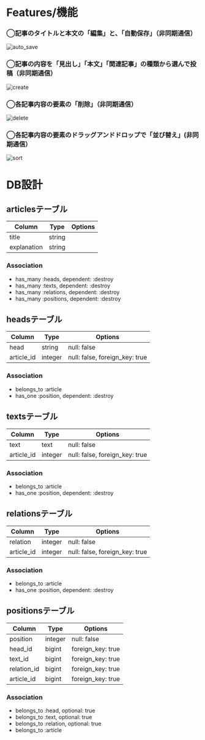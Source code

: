 # Features/機能
### ◯記事のタイトルと本文の「編集」と、「自動保存」（非同期通信）
![auto_save](https://user-images.githubusercontent.com/52994356/69315824-d3f7d780-0c7a-11ea-876f-2695a2f1be91.gif)

### ◯記事の内容を「見出し」「本文」「関連記事」の種類から選んで投稿（非同期通信）
![create](https://user-images.githubusercontent.com/52994356/69315839-dc501280-0c7a-11ea-9fd3-9adbd2cd4b02.gif)

### ◯各記事内容の要素の「削除」（非同期通信）
![delete](https://user-images.githubusercontent.com/52994356/69315844-deb26c80-0c7a-11ea-86a6-7a9764135f50.gif)

### ◯各記事内容の要素のドラッグアンドドロップで「並び替え」(非同期通信）
![sort](https://user-images.githubusercontent.com/52994356/69315847-e245f380-0c7a-11ea-8938-561fffaa6f30.gif)

# DB設計

## articlesテーブル
|Column|Type|Options|
|------|----|-------|
|title|string||
|explanation|string||
### Association
- has_many :heads, dependent: :destroy
- has_many :texts, dependent: :destroy
- has_many :relations, dependent: :destroy
- has_many :positions, dependent: :destroy

## headsテーブル
|Column|Type|Options|
|------|----|-------|
|head|string|null: false|
|article_id|integer|null: false, foreign_key: true|
### Association
- belongs_to :article
- has_one :position, dependent: :destroy

## textsテーブル
|Column|Type|Options|
|------|----|-------|
|text|text|null: false|
|article_id|integer|null: false, foreign_key: true|
### Association
- belongs_to :article
- has_one :position, dependent: :destroy

## relationsテーブル
|Column|Type|Options|
|------|----|-------|
|relation|integer|null: false|
|article_id|integer|null: false, foreign_key: true|
### Association
- belongs_to :article
- has_one :position, dependent: :destroy

## positionsテーブル
|Column|Type|Options|
|------|----|-------|
|position|integer|null: false|
|head_id|bigint|foreign_key: true|
|text_id|bigint|foreign_key: true|
|relation_id|bigint|foreign_key: true|
|article_id|bigint|foreign_key: true|
### Association
- belongs_to :head, optional: true
- belongs_to :text, optional: true
- belongs_to :relation, optional: true
- belongs_to :article

